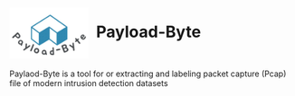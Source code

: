 # <img src="/logo1.jpg" width="140" valign="middle" alt="Scapy" />&nbsp; Payload-Byte


Paylaod-Byte is a tool for or extracting and labeling packet capture (Pcap) file of modern intrusion detection datasets


